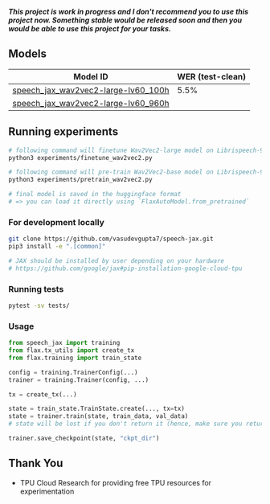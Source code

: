***This project is work in progress and I don't recommend you to use this project now. Something stable would be released soon and then you would be able to use this project for your tasks.***

## Models

| Model ID | WER (test-clean) |
|----------|------------------|
| [speech_jax_wav2vec2-large-lv60_100h](https://huggingface.co/vasudevgupta/speech_jax_wav2vec2-large-lv60_100h) | 5.5% |
| [speech_jax_wav2vec2-large-lv60_960h](https://huggingface.co/vasudevgupta/speech_jax_wav2vec2-large-lv60_960h) |  |

## Running experiments

```bash
# following command will finetune Wav2Vec2-large model on Librispeech-960h dataset
python3 experiments/finetune_wav2vec2.py

# following command will pre-train Wav2Vec2-base model on Librispeech-960h dataset
python3 experiments/pretrain_wav2vec2.py

# final model is saved in the huggingface format 
# => you can load it directly using `FlaxAutoModel.from_pretrained`
```

### For development locally

```bash
git clone https://github.com/vasudevgupta7/speech-jax.git
pip3 install -e ".[common]"

# JAX should be installed by user depending on your hardware
# https://github.com/google/jax#pip-installation-google-cloud-tpu
```

### Running tests

```bash
pytest -sv tests/
```

### Usage

```python
from speech_jax import training
from flax.tx_utils import create_tx
from flax.training import train_state

config = training.TrainerConfig(...)
trainer = training.Trainer(config, ...)

tx = create_tx(...)

state = train_state.TrainState.create(..., tx=tx)
state = trainer.train(state, train_data, val_data)
# state will be lost if you don't return it (hence, make sure you return it)

trainer.save_checkpoint(state, "ckpt_dir")
```

## Thank You

* TPU Cloud Research for providing free TPU resources for experimentation
